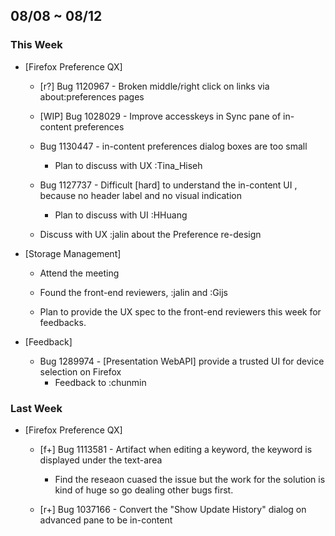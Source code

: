 ## 08/08 ~ 08/12 ##

### This Week ###

* [Firefox Preference QX]
  - [r?] Bug 1120967 - Broken middle/right click on links via about:preferences pages

  - [WIP] Bug 1028029 - Improve accesskeys in Sync pane of in-content preferences

  - Bug 1130447 - in-content preferences dialog boxes are too small
    - Plan to discuss with UX :Tina_Hiseh

  - Bug 1127737 - Difficult [hard] to understand the in-content UI , because no header label and no visual indication
    - Plan to discuss with UI :HHuang

  - Discuss with UX :jalin about the Preference re-design

* [Storage Management]
  - Attend the meeting

  - Found the front-end reviewers, :jalin and :Gijs

  - Plan to provide the UX spec to the front-end reviewers this week for feedbacks.

* [Feedback]

  - Bug 1289974 - [Presentation WebAPI] provide a trusted UI for device selection on Firefox
    - Feedback to :chunmin

### Last Week ###

* [Firefox Preference QX]
  - [f+] Bug 1113581 - Artifact when editing a keyword, the keyword is displayed under the text-area
    - Find the reseaon cuased the issue but the work for the solution is kind of huge so go dealing other bugs first.

  - [r+] Bug 1037166 - Convert the "Show Update History" dialog on advanced pane to be in-content
